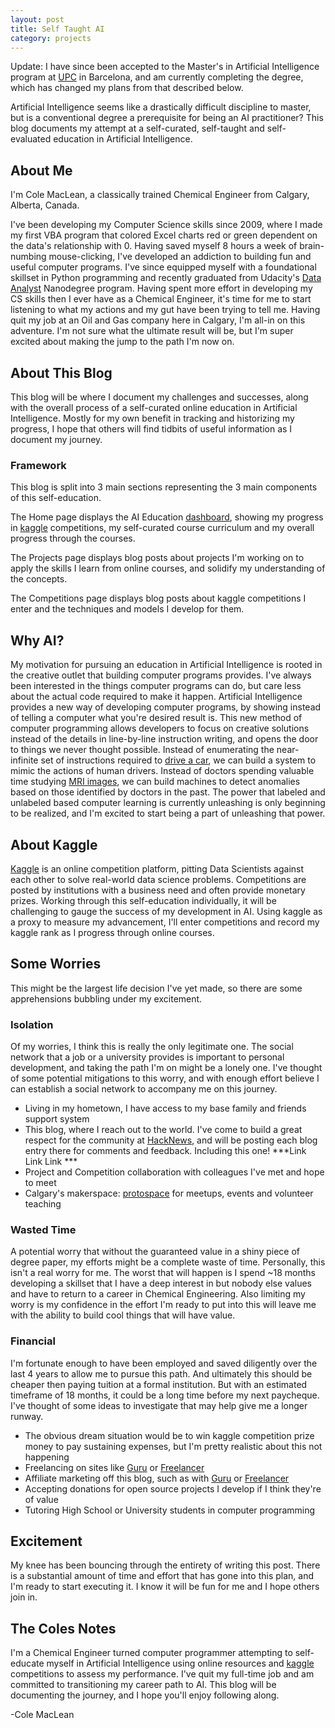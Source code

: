 ```yaml
---
layout: post
title: Self Taught AI
category: projects
---
```


Update: I have since been accepted to the Master's in Artificial Intelligence program at [UPC](http://masters.fib.upc.edu/masters/master-artificial-intelligence) in Barcelona, and am currently completing the degree, which has changed my plans from that described below.




Artificial Intelligence seems like a drastically difficult discipline to master, but is a conventional degree a prerequisite for being an AI practitioner? This blog documents my attempt at a self-curated, self-taught and self-evaluated education in Artificial Intelligence.

## About Me
I'm Cole MacLean, a classically trained Chemical Engineer from Calgary, Alberta, Canada.

I've been developing my Computer Science skills since 2009, where I made my first VBA program that colored Excel charts red or green dependent on the data's relationship with 0. Having saved myself 8 hours a week of brain-numbing mouse-clicking, I've developed an addiction to building fun and useful computer programs. I've since equipped myself with a foundational skillset in Python programming and recently graduated from Udacity's [Data Analyst](https://www.udacity.com/course/data-analyst-nanodegree--nd002) Nanodegree program. Having spent more effort in developing my CS skills then I ever have as a Chemical Engineer, it's time for me to start listening to what my actions and my gut have been trying to tell me. Having quit my job at an Oil and Gas company here in Calgary, I'm all-in on this adventure. I'm not sure what the ultimate result will be, but I'm super excited about making the jump to the path I'm now on.

## About This Blog

This blog will be where I document my challenges and successes, along with the overall process of a self-curated online education in Artificial Intelligence. Mostly for my own benefit in tracking and historizing my progress, I hope that others will find tidbits of useful information as I document my journey.

### Framework

This blog is split into 3 main sections representing the 3 main components of this self-education. 

The Home page displays the AI Education [dashboard](http://cole-maclean.github.io/), showing my progress in [kaggle](https://www.kaggle.com/competitions) competitions, my self-curated course curriculum and my overall progress through the courses.

The Projects page displays blog posts about projects I'm working on to apply the skills I learn from online courses, and solidify my understanding of the concepts.

The Competitions page displays blog posts about kaggle competitions I enter and the techniques and models I develop for them.

## Why AI?

My motivation for pursuing an education in Artificial Intelligence is rooted in the creative outlet that building computer programs provides. I've always been interested in the things computer programs can do, but care less about the actual code required to make it happen. Artificial Intelligence provides a new way of developing computer programs, by showing instead of telling a computer what you're desired result is. This new method of computer programming allows developers to focus on creative solutions instead of the details in line-by-line instruction writing, and opens the door to things we never thought possible. Instead of enumerating the near-infinite set of instructions required to [drive a car](http://www.theatlantic.com/technology/archive/2015/12/driverless-cars-are-this-centurys-space-race/417672/?single_page=true), we can build a system to mimic the actions of human drivers. Instead of doctors spending valuable time studying [MRI images](https://www.kaggle.com/c/second-annual-data-science-bowl), we can build machines to detect anomalies based on those identified by doctors in the past. The power that labeled and unlabeled based computer learning is currently unleashing is only beginning to be realized, and I'm excited to start being a part of unleashing that power.

## About Kaggle

[Kaggle](https://www.kaggle.com/) is an online competition platform, pitting Data Scientists against each other to solve real-world data science problems. Competitions are posted by institutions with a business need and often provide monetary prizes. Working through this self-education individually, it will be challenging to gauge the success of my development in AI. Using kaggle as a proxy to measure my advancement, I'll enter competitions and record my kaggle rank as I progress through online courses.

## Some Worries

This might be the largest life decision I've yet made, so there are some apprehensions bubbling under my excitement.

### Isolation

Of my worries, I think this is really the only legitimate one. The social network that a job or a university provides is important to personal development, and taking the path I'm on might be a lonely one. I've thought of some potential mitigations to this worry, and with enough effort believe I can establish a social network to accompany me on this journey.

* Living in my hometown, I have access to my base family and friends support system
* This blog, where I reach out to the world. I've come to build a great respect for the community at [HackNews](https://news.ycombinator.com/), and will be posting each blog entry there for comments and feedback. Including this one! ***Link Link Link ***
* Project and Competition collaboration with colleagues I've met and hope to meet
* Calgary's makerspace: [protospace](http://protospace.ca/) for meetups, events and volunteer teaching

### Wasted Time

A potential worry that without the guaranteed value in a shiny piece of degree paper, my efforts might be a complete waste of time. Personally, this isn't a real worry for me. The worst that will happen is I spend ~18 months developing a skillset that I have a deep interest in but nobody else values and have to return to a career in Chemical Engineering. Also limiting my worry is my confidence in the effort I'm ready to put into this will leave me with the ability to build cool things that will have value. 

### Financial

I'm fortunate enough to have been employed and saved diligently over the last 4 years to allow me to pursue this path. And ultimately this should be cheaper then paying tuition at a formal institution. But with an estimated timeframe of 18 months, it could be a long time before my next paycheque. I've thought of some ideas to investigate that may help give me a longer runway.

* The obvious dream situation would be to win kaggle competition prize money to pay sustaining expenses, but I'm pretty realistic about this not happening
* Freelancing on sites like [Guru](http://www.guru.com/?gclid=CLSWuK7ijMoCFc1ffgodL9QPwg) or [Freelancer](https://www.freelancer.ca/?gclid=CPGM2bXijMoCFRSRfgodU_gFvQ)
* Affiliate marketing off this blog, such as with [Guru](http://www.guru.com/?gclid=CLSWuK7ijMoCFc1ffgodL9QPwg) or [Freelancer](https://www.freelancer.ca/?gclid=CPGM2bXijMoCFRSRfgodU_gFvQ)
* Accepting donations for open source projects I develop if I think they're of value
* Tutoring High School or University students in computer programming

## Excitement

My knee has been bouncing through the entirety of writing this post. There is a substantial amount of time and effort that has gone into this plan, and I'm ready to start executing it. I know it will be fun for me and I hope others join in.

## The Coles Notes

I'm a Chemical Engineer turned computer programmer attempting to self-educate myself in Artificial Intelligence using online resources and [kaggle](https://www.kaggle.com/) competitions to assess my performance. I've quit my full-time job and am committed to transitioning my career path to AI. This blog will be documenting the journey, and I hope you'll enjoy following along.

-Cole MacLean